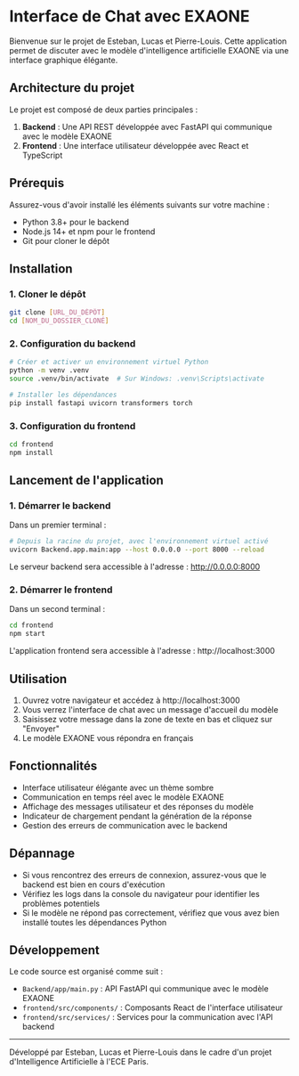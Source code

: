 # Interface de Chat avec EXAONE

Bienvenue sur le projet de Esteban, Lucas et Pierre-Louis. Cette application permet de discuter avec le modèle d'intelligence artificielle EXAONE via une interface graphique élégante.

## Architecture du projet

Le projet est composé de deux parties principales :

1. **Backend** : Une API REST développée avec FastAPI qui communique avec le modèle EXAONE
2. **Frontend** : Une interface utilisateur développée avec React et TypeScript

## Prérequis

Assurez-vous d'avoir installé les éléments suivants sur votre machine :

- Python 3.8+ pour le backend
- Node.js 14+ et npm pour le frontend
- Git pour cloner le dépôt

## Installation

### 1. Cloner le dépôt

```bash
git clone [URL_DU_DÉPÔT]
cd [NOM_DU_DOSSIER_CLONÉ]
```

### 2. Configuration du backend

```bash
# Créer et activer un environnement virtuel Python
python -m venv .venv
source .venv/bin/activate  # Sur Windows: .venv\Scripts\activate

# Installer les dépendances
pip install fastapi uvicorn transformers torch
```

### 3. Configuration du frontend

```bash
cd frontend
npm install
```

## Lancement de l'application

### 1. Démarrer le backend

Dans un premier terminal :

```bash
# Depuis la racine du projet, avec l'environnement virtuel activé
uvicorn Backend.app.main:app --host 0.0.0.0 --port 8000 --reload
```

Le serveur backend sera accessible à l'adresse : http://0.0.0.0:8000

### 2. Démarrer le frontend

Dans un second terminal :

```bash
cd frontend
npm start
```

L'application frontend sera accessible à l'adresse : http://localhost:3000

## Utilisation

1. Ouvrez votre navigateur et accédez à http://localhost:3000
2. Vous verrez l'interface de chat avec un message d'accueil du modèle
3. Saisissez votre message dans la zone de texte en bas et cliquez sur "Envoyer"
4. Le modèle EXAONE vous répondra en français

## Fonctionnalités

- Interface utilisateur élégante avec un thème sombre
- Communication en temps réel avec le modèle EXAONE
- Affichage des messages utilisateur et des réponses du modèle
- Indicateur de chargement pendant la génération de la réponse
- Gestion des erreurs de communication avec le backend

## Dépannage

- Si vous rencontrez des erreurs de connexion, assurez-vous que le backend est bien en cours d'exécution
- Vérifiez les logs dans la console du navigateur pour identifier les problèmes potentiels
- Si le modèle ne répond pas correctement, vérifiez que vous avez bien installé toutes les dépendances Python

## Développement

Le code source est organisé comme suit :

- `Backend/app/main.py` : API FastAPI qui communique avec le modèle EXAONE
- `frontend/src/components/` : Composants React de l'interface utilisateur
- `frontend/src/services/` : Services pour la communication avec l'API backend

---

Développé par Esteban, Lucas et Pierre-Louis dans le cadre d'un projet d'Intelligence Artificielle à l'ECE Paris.